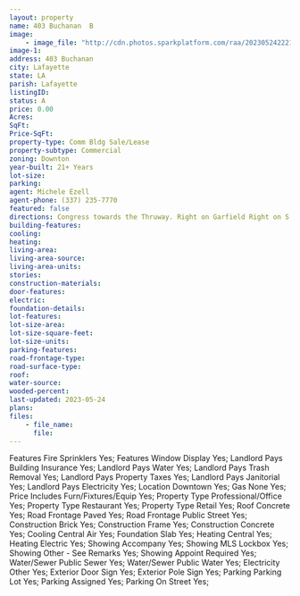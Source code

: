 ```yaml
---
layout: property
name: 403 Buchanan  B
image:
    - image_file: "http://cdn.photos.sparkplatform.com/raa/20230524222124818235000000.jpg"
image-1:
address: 403 Buchanan 
city: Lafayette
state: LA
parish: Lafayette
listingID: 
status: A
price: 0.00
Acres: 
SqFt: 
Price-SqFt: 
property-type: Comm Bldg Sale/Lease
property-subtype: Commercial
zoning: Downton
year-built: 21+ Years
lot-size: 
parking: 
agent: Michele Ezell
agent-phone: (337) 235-7770
featured: false
directions: Congress towards the Thruway. Right on Garfield Right on S. Buchanan. Space is on the 1st floor between Refinery and Tsunami Lounge.
building-features: 
cooling: 
heating: 
living-area: 
living-area-source: 
living-area-units: 
stories: 
construction-materials: 
door-features: 
electric: 
foundation-details: 
lot-features: 
lot-size-area: 
lot-size-square-feet: 
lot-size-units: 
parking-features: 
road-frontage-type: 
road-surface-type: 
roof: 
water-source: 
wooded-percent: 
last-updated: 2023-05-24
plans: 
files:
    - file_name:
      file:
---
```

Features	Fire Sprinklers	Yes;
Features	Window Display	Yes;
Landlord Pays	Building Insurance	Yes;
Landlord Pays	Water	Yes;
Landlord Pays	Trash Removal	Yes;
Landlord Pays	Property Taxes	Yes;
Landlord Pays	Janitorial	Yes;
Landlord Pays	Electricity	Yes;
Location	Downtown	Yes;
Gas	None	Yes;
Price Includes	Furn/Fixtures/Equip	Yes;
Property Type	Professional/Office	Yes;
Property Type	Restaurant	Yes;
Property Type	Retail	Yes;
Roof	Concrete	Yes;
Road Frontage	Paved	Yes;
Road Frontage	Public Street	Yes;
Construction	Brick	Yes;
Construction	Frame	Yes;
Construction	Concrete	Yes;
Cooling	Central Air	Yes;
Foundation	Slab	Yes;
Heating	Central	Yes;
Heating	Electric	Yes;
Showing	Accompany	Yes;
Showing	MLS Lockbox	Yes;
Showing	Other - See Remarks	Yes;
Showing	Appoint Required	Yes;
Water/Sewer	Public Sewer	Yes;
Water/Sewer	Public Water	Yes;
Electricity	Other	Yes;
Exterior	Door Sign	Yes;
Exterior	Pole Sign	Yes;
Parking	Parking Lot	Yes;
Parking	Assigned	Yes;
Parking	On Street	Yes;

